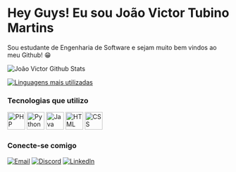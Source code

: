 # Hey Guys! Eu sou João Victor Tubino Martins

Sou estudante de Engenharia de Software e sejam muito bem vindos ao meu Github! 😁

![João Victor Github Stats](https://github-readme-stats.vercel.app/api?username=JonesGamer18&show_icons=true&theme=radical)

[![Linguagens mais utilizadas](https://github-readme-stats.vercel.app/api/top-langs/?username=JonesGamer18&layout=compact&theme=radical)](https://github.com/anuraghazra/github-readme-stats)


### Tecnologias que utilizo

<p align="left">
  <img src="https://cdn.jsdelivr.net/gh/devicons/devicon/icons/php/php-original.svg" width="40" height="40" alt="PHP" />
  <img src="https://cdn.jsdelivr.net/gh/devicons/devicon/icons/python/python-original.svg" width="40" height="40" alt="Python" />
  <img src="https://cdn.jsdelivr.net/gh/devicons/devicon/icons/java/java-original.svg" width="40" height="40" alt="Java" />
  <img src="https://cdn.jsdelivr.net/gh/devicons/devicon/icons/html5/html5-original.svg" width="40" height="40" alt="HTML" />
  <img src="https://cdn.jsdelivr.net/gh/devicons/devicon/icons/css3/css3-original.svg" width="40" height="40" alt="CSS" />
</p>

### Conecte-se comigo

[![Email](https://img.shields.io/badge/Email-D14836?style=for-the-badge&logo=gmail&logoColor=white)](mailto:joaom8610@gmail.com)
[![Discord](https://img.shields.io/badge/Discord-7289DA?style=for-the-badge&logo=discord&logoColor=white)](https://discordapp.com/users/otaldojones)
[![LinkedIn](https://img.shields.io/badge/LinkedIn-0077B5?style=for-the-badge&logo=linkedin&logoColor=white)](https://www.linkedin.com/in/joao-victor-tubino-martins-377a992ab)



